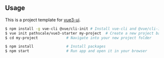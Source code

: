 ## Usage

This is a project template for [vue3-ui](https://vue3--dev.b-cdn.net/).

``` bash
$ npm install -g vue-cli @vue/cli-init # Install vue-cli and @vue/cli-init if you haven't already
$ vue init pathscale/vue3-starter my-project  # Create a new project based on this template
$ cd my-project             # Navigate into your new project folder

$ npm install               # Install packages
$ npm start                 # Run app and open it in your browser
```